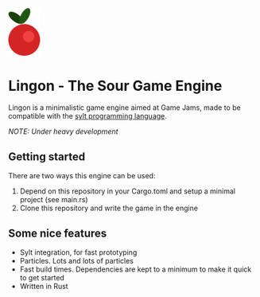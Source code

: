 <img src="lingon.svg" width="64"/>

# Lingon - The Sour Game Engine
Lingon is a minimalistic game engine aimed at Game Jams, made to be compatible
with the [sylt programming language](https://github.com/fredthedino/sylt-lang/).

*NOTE: Under heavy development*

## Getting started
There are two ways this engine can be used:
1. Depend on this repository in your Cargo.toml and setup a minimal project (see main.rs) 
2. Clone this repository and write the game in the engine

## Some nice features
 - Sylt integration, for fast prototyping
 - Particles. Lots and lots of particles
 - Fast build times. Dependencies are kept to a minimum to make it quick to get started
 - Written in Rust

